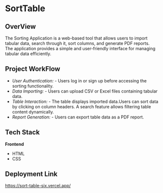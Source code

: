 # SortTable
## OverView
 The Sorting Application is a web-based tool that allows users to import tabular data, search through it, sort columns, and generate PDF reports. 
The application provides a simple and user-friendly interface for managing tabular data efficiently.

## Project WorkFlow

  - *User Authentication:* - Users log in or sign up before accessing the sorting functionality.
  - *Data Importing:* - Users can upload CSV or Excel files containing tabular data.
  - *Table Interaction:* - The table displays imported data.Users can sort data by clicking on column headers.
                            A search feature allows filtering table content dynamically.
   - *Report Generation:* - Users can export table data as a PDF report.

## Tech Stack
**Frontend**  
  - HTML
  - CSS

## Deployment Link
https://sort-table-six.vercel.app/


